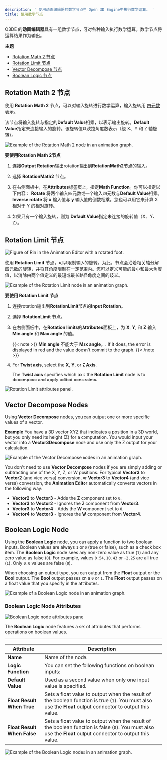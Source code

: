 ```yaml
---
description: ' 使用动画编辑器的数学节点在 Open 3D Engine中执行数学运算。 '
title: 使用数学节点
---
```


O3DE 的**动画编辑器**具有一组数学节点，可对各种输入执行数学运算。数学节点将运算结果作为输出。

**主题**
+ [Rotation Math 2 节点](#rotation-math)
+ [Rotation Limit 节点](#rotation-limit)
+ [Vector Decompose 节点](#vector-conversion)
+ [Boolean Logic 节点](#boolean-logic-node)

## Rotation Math 2 节点 

使用 **Rotation Math 2** 节点，可以对输入旋转进行数学运算，输入旋转用 [四元数](/docs/user-guide/appendix/glossary#quarternion) 表示。

该节点将输入旋转与指定的**Default Value**相乘，以表示输出旋转。**Default Value**指定未连接输入的旋转。该旋转值以欧拉角度数表示（绕 X、Y 和 Z 轴旋转）。

![Example of the Rotation Math 2 node in an animation graph.](/images/user-guide/actor-animation/rotation-math.png)

**要使用Rotation Math 2节点**

1. 连接**Output Rotation**输出rotation输出到**RotationMath2**节点的输入。

1. 选择 **RotationMath2** 节点。

1. 在右侧面板中，在**Attributes**标签页上，指定**Math Function**。你可以指定以下内容：
**Rotate**
将两个输入四元数或一个输入四元数与**Default Value**相乘。
**Inverse rotate**
将 **x** 输入值与 **y** 输入值的倒数相乘。您也可以用它来计算 X 相对于 Y 的相对旋转。

1. 如果只有一个输入旋转，则为 **Default Value**指定未连接的旋转值（X、Y、Z）。 

## Rotation Limit 节点 

![Figure of Rin in the Animation Editor with a rotated foot.](/images/user-guide/actor-animation/rotation-limit-figure.png)

使用 **Rotation Limit** 节点，可以限制输入的旋转。为此，节点会沿着相关轴分解四元数的旋转，并将其角度限制在一定范围内。您可以定义可能的最小和最大角度值，以消除由两个值定义的最短或最长路径角度之间的歧义。

![Example of the Rotation Limit node in an animation graph.](/images/user-guide/actor-animation/rotation-limit-graph.png)

**要使用 **Rotation Limit** 节点**

1. 连接rotation输出到**RotationLimit**节点的**Input Rotation**。

1. 选择 **RotationLimit** 节点。

1. 在右侧面板中，在**Rotation limits**的**Attributes**面板上，为 **X**, **Y**, 和 **Z** 输入**Min angle** 和 **Max angle** 的值。

    {{< note >}}
**Min angle** 不能大于 **Max angle**。. If it does, the error is displayed in red and the value doesn't commit to the graph.
{{< /note >}}

1. For **Twist axis**, select the **X**, **Y**, or **Z Axis**.

   The **Twist axis** specifies which axis the **Rotation Limit** node is to decompose and apply edited constraints.

![Rotation Limit attributes panel.](/images/user-guide/actor-animation/rotation-limit-properties.png)

## Vector Decompose Nodes 

Using **Vector Decompose** nodes, you can output one or more specific values of a vector.

**Example**
You have a 3D vector XYZ that indicates a position in a 3D world, but you only need its height (Z) for a computation. You would input your vector into a **Vector3Decompose** node and use only the Z output for your calculation.

![Example of the Vector Decompose nodes in an animation graph.](/images/user-guide/actor-animation/vector-decompose.png)

You don't need to use **Vector Decompose** nodes if you are simply adding or subtracting one of the X, Y, Z, or W positions. For typical **Vector3** to **Vector2** (and vice versa) conversion, or **Vector3** to **Vector4** (and vice versa) conversion, the **Animation Editor** automatically converts vectors in the following way:
+ **Vector2** to **Vector3** - Adds the **Z** component set to `0`.
+ **Vector3** to **Vector2** - Ignores the **Z** component from **Vector3**.
+ **Vector3** to **Vector4** - Adds the **W** component set to `0`.
+ **Vector4** to **Vector3** - Ignores the **W** component from **Vector4**.

## Boolean Logic Node 

Using the **Boolean Logic** node, you can apply a function to two boolean inputs. Boolean values are always `1` or `0` (true or false), such as a check box item. The **Boolean Logic** node sees any non-zero value as true \(`1`\) and any zero value as false \(`0`\). For example, values `0.54`, `10.43` or -`2.25` are all true \(`1`\). Only `0.0` values are false \(`0`\).

When choosing an output type, you can output from the **Float** output or the **Bool** output. The **Bool** output passes on a `0` or `1`. The **Float** output passes on a float value that you specify in the attributes.

![Example of a Boolean Logic node in an animation graph.](/images/user-guide/actor-animation/boolean-logic-node.png)

### Boolean Logic Node Attributes 

![Boolean Logic node attributes pane.](/images/user-guide/actor-animation/boolean-logic-node-attributes.png)

The **Boolean Logic** node features a set of attributes that performs operations on boolean values.


****

| Attribute | Description |
| --- | --- |
|  **Name**  |  Name of the node.  |
|  **Logic Function**  |  You can set the following functions on boolean inputs:   |
|  **Default Value**  |  Used as a second value when only one input value is specified.  |
|  **Float Result When True**  |  Sets a float value to output when the result of the boolean function is true \(`1`\). You must also use the **Float** output connector to output this value.  |
|  **Float Result When False**  |  Sets a float value to output when the result of the boolean function is false \(`0`\). You must also use the **Float** output connector to output this value.  |

![Example of the Boolean Logic nodes in an animation graph.](/images/user-guide/actor-animation/boolean-logic-node-attributes-1.png)
